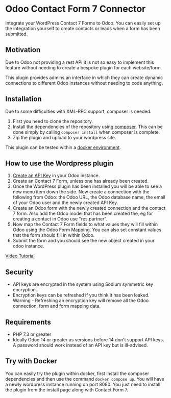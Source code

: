 # Odoo Contact Form 7 Connector

Integrate your WordPress Contact 7 Forms to Odoo. You can easily set up the integration yourself to create contacts or leads when a form has been submitted. 

## Motivation

Due to Odoo not providing a rest API it is not so easy to implement this feature without needing to create a bespoke plugin for each website/form. 

This plugin provides admins an interface in which they can create dynamic connections to different Odoo instances without needing to code anything.  

## Installation

Due to some difficulties with XML-RPC support, composer is needed. 

1. First you need to clone the repository. 
2. Install the dependencies of the repository using [composer](https://getcomposer.org/). This can be done simply by calling `composer install` when composer is complete. 
3. Zip the plugin and upload to your wordpress site. 


This plugin can be tested within a [docker environment](https://hub.docker.com/_/wordpress). 

## How to use the Wordpress plugin

1. [Create an API Key](https://www.odoo.com/documentation/16.0/developer/api/external_api.html#api-keys) in your Odoo instance. 
2. Create an Contact 7 Form, unless one has already been created. 
3. Once the WordPress plugin has been installed you will be able to see a new menu item down the side. Now create a connection with the following from Odoo: the Odoo URL, the Odoo database name, the email of your Odoo user and the newly created API Key. 
4. Create an Odoo form with the newly created connection and the contact 7 form. Also add the Odoo model that has been created the, eg for creating a contact in Odoo use "res.partner".
5. Now map the Contact 7 Form fields to what values they will fill within Odoo using the Odoo Form Mapping. You can also set constant values that the form should fill in within Odoo. 
6. Submit the form and you should see the new object created in your odoo instance. 

[Video Tutorial](https://www.youtube.com/watch?v=xhAvrEaBXAA)

## Security

* API keys are encrypted in the system using Sodium symmetric key encryption.
* Encryption keys can be refreshed if you think it has been leaked. Warning - Refreshing an encryption key will remove all the Odoo connection, form and form mapping data. 

## Requirements

* PHP 7.3 or greater
* Ideally Odoo 14 or greater as versions before 14 don't support API keys. A password should work instead of an API key but is ill-advised. 

## Try with Docker

You can easily try the plugin within docker, first install the composer dependencies and then use the command `docker compose up`. You will have a newly wordpress instance running on port 8080. You just need to install the plugin from the install page along with Contact Form 7. 
